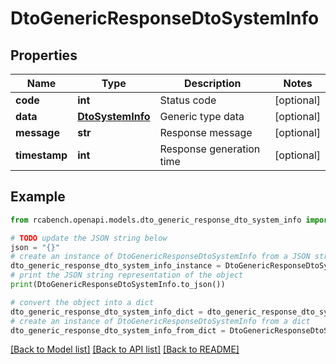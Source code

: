 # DtoGenericResponseDtoSystemInfo


## Properties

Name | Type | Description | Notes
------------ | ------------- | ------------- | -------------
**code** | **int** | Status code | [optional] 
**data** | [**DtoSystemInfo**](DtoSystemInfo.md) | Generic type data | [optional] 
**message** | **str** | Response message | [optional] 
**timestamp** | **int** | Response generation time | [optional] 

## Example

```python
from rcabench.openapi.models.dto_generic_response_dto_system_info import DtoGenericResponseDtoSystemInfo

# TODO update the JSON string below
json = "{}"
# create an instance of DtoGenericResponseDtoSystemInfo from a JSON string
dto_generic_response_dto_system_info_instance = DtoGenericResponseDtoSystemInfo.from_json(json)
# print the JSON string representation of the object
print(DtoGenericResponseDtoSystemInfo.to_json())

# convert the object into a dict
dto_generic_response_dto_system_info_dict = dto_generic_response_dto_system_info_instance.to_dict()
# create an instance of DtoGenericResponseDtoSystemInfo from a dict
dto_generic_response_dto_system_info_from_dict = DtoGenericResponseDtoSystemInfo.from_dict(dto_generic_response_dto_system_info_dict)
```
[[Back to Model list]](../README.md#documentation-for-models) [[Back to API list]](../README.md#documentation-for-api-endpoints) [[Back to README]](../README.md)


